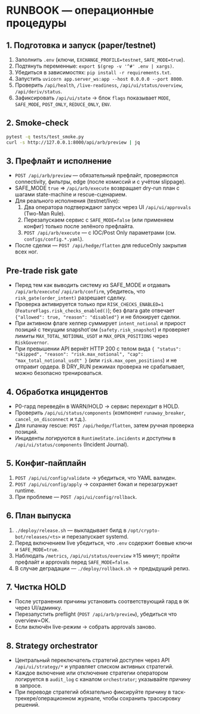 # RUNBOOK — операционные процедуры

## 1. Подготовка и запуск (paper/testnet)
1. Заполнить `.env` (ключи, `EXCHANGE_PROFILE=testnet`, `SAFE_MODE=true`).
2. Подтянуть переменные: `export $(grep -v '^#' .env | xargs)`.
3. Убедиться в зависимостях: `pip install -r requirements.txt`.
4. Запустить `uvicorn app.server_ws:app --host 0.0.0.0 --port 8000`.
5. Проверить `/api/health`, `/live-readiness`, `/api/ui/status/overview`, `/api/deriv/status`.
6. Зафиксировать `/api/ui/state` → блок `flags` показывает `MODE`, `SAFE_MODE`, `POST_ONLY`, `REDUCE_ONLY`, `ENV`.

## 2. Smoke-check
```bash
pytest -q tests/test_smoke.py
curl -s http://127.0.0.1:8000/api/arb/preview | jq
```

## 3. Префлайт и исполнение
- `POST /api/arb/preview` — обязательный префлайт, проверяются connectivity, фильтры, edge (после комиссий и с учётом slippage).
- SAFE_MODE `true` ⇒ `/api/arb/execute` возвращает dry-run план с шагами state-machine и rescue-сценарием.
- Для реального исполнения (testnet/live):
  1. Два оператора подтверждают запуск через UI `/api/ui/approvals` (Two-Man Rule).
  2. Перезапускаем сервис с `SAFE_MODE=false` (или применяем конфиг) только после зелёного префлайта.
  3. `POST /api/arb/execute` — с IOC/Post Only параметрами (см. `configs/config.*.yaml`).
- После сделки — `POST /api/hedge/flatten` для reduceOnly закрытия всех ног.

## Pre-trade risk gate
- Перед тем как выводить систему из SAFE_MODE и отдавать `/api/arb/execute`/
  `/api/arb/confirm`, убедитесь, что `risk_gate(order_intent)` разрешает сделку.
- Проверка активируется только при `RISK_CHECKS_ENABLED=1`
  (`FeatureFlags.risk_checks_enabled()`); без флага gate отвечает
  `{"allowed": true, "reason": "disabled"}` и не блокирует сделки.
- При активном флаге хелпер суммирует `intent_notional` и прирост позиций с
  текущим snapshot'ом (`safety.risk_snapshot`) и проверяет лимиты
  `MAX_TOTAL_NOTIONAL_USDT` и `MAX_OPEN_POSITIONS` через `RiskGovernor`.
- При превышении API вернёт HTTP 200 с телом вида
  `{ "status": "skipped", "reason": "risk.max_notional", "cap": "max_total_notional_usdt" }`
  (или `risk.max_open_positions`) и не отправит ордера. В DRY_RUN режимах
  проверка не срабатывает, можно безопасно тренироваться.

## 4. Обработка инцидентов
- P0-гард переведён в WARN/HOLD → сервис переходит в HOLD.
- Проверить `/api/ui/status/components` (компонент `runaway_breaker`, `cancel_on_disconnect` и т.д.).
- Для runaway rescue: `POST /api/hedge/flatten`, затем ручная проверка позиций.
- Инциденты логируются в `RuntimeState.incidents` и доступны в `/api/ui/status/components` (Incident Journal).

## 5. Конфиг-пайплайн
1. `POST /api/ui/config/validate` → убедиться, что YAML валиден.
2. `POST /api/ui/config/apply` → сохраняет бэкап и перезагружает runtime.
3. При проблеме — `POST /api/ui/config/rollback`.

## 6. План выпуска
1. `./deploy/release.sh` — выкладывает билд в `/opt/crypto-bot/releases/<ts>` и перезапускает systemd.
2. Перед включением live убедиться, что `.env` содержит боевые ключи и `SAFE_MODE=true`.
3. Наблюдать `/metrics`, `/api/ui/status/overview` ≥15 минут; пройти префлайт и approvals перед `SAFE_MODE=false`.
4. В случае деградации — `./deploy/rollback.sh` → предыдущий релиз.

## 7. Чистка HOLD
- После устранения причины установить соответствующий гард в `OK` через UI/админку.
- Перезапустить preflight (`POST /api/arb/preview`), убедиться что overview=OK.
- Если включён live-режим → собрать approvals заново.

## 8. Strategy orchestrator
- Центральный переключатель стратегий доступен через API `/api/ui/strategy/*` и управляет списком активных стратегий.
- Каждое включение или отключение стратегии оператором логируется в `audit_log` с каналом `orchestrator`; указывайте причину в запросе.
- При переводе стратегий обязательно фиксируйте причину в таск-трекере/операционном журнале, чтобы сохранить трассировку решений.
